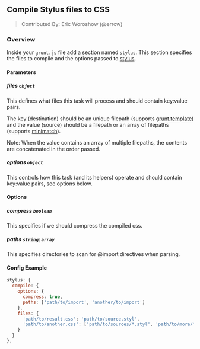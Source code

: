 ## Compile Stylus files to CSS
> Contributed By: Eric Woroshow (@errcw)

### Overview

Inside your `grunt.js` file add a section named `stylus`. This section specifies the files to compile and the options passed to [stylus](http://learnboost.github.com/stylus/).

#### Parameters

##### files ```object```

This defines what files this task will process and should contain key:value pairs.

The key (destination) should be an unique filepath (supports [grunt.template](https://github.com/cowboy/grunt/blob/master/docs/api_template.md)) and the value (source) should be a filepath or an array of filepaths (supports [minimatch](https://github.com/isaacs/minimatch)).

Note: When the value contains an array of multiple filepaths, the contents are concatenated in the order passed.

##### options ```object```

This controls how this task (and its helpers) operate and should contain key:value pairs, see options below.

#### Options

##### compress ```boolean```

This specifies if we should compress the compiled css.

##### paths ```string|array```

This specifies directories to scan for @import directives when parsing.

#### Config Example

``` javascript
stylus: {
  compile: {
    options: {
      compress: true,
      paths: ['path/to/import', 'another/to/import']
    },
    files: {
      'path/to/result.css': 'path/to/source.styl',
      'path/to/another.css': ['path/to/sources/*.styl', 'path/to/more/*.style'],
    }
  }
},
```
